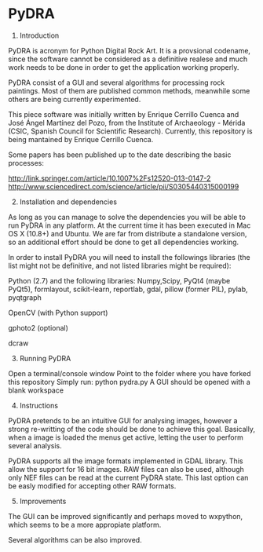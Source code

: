 PyDRA
=====

1. Introduction

  PyDRA is acronym for Python Digital Rock Art. It is a provsional codename, since the software cannot be considered as a definitive realese and much work needs to be done in order to get the application working properly.

  PyDRA consist of a GUI and several algorithms for processing rock paintings. Most of them are published common methods, meanwhile some others are being currently experimented.

  This piece software was initially written by Enrique Cerrillo Cuenca and José Ángel Martínez del Pozo, from the Institute of Archaeology - Mérida (CSIC, Spanish Council for Scientific Research). Currently, this repository is being mantained by Enrique Cerrillo Cuenca.

  Some papers has been published up to the date describing the basic processes:

  http://link.springer.com/article/10.1007%2Fs12520-013-0147-2
  http://www.sciencedirect.com/science/article/pii/S0305440315000199


2. Installation and dependencies
 
  As long as you can manage to solve the dependencies you will be able to run PyDRA in any platform. At the current time it has been executed in Mac OS X (10.8+) and Ubuntu. We are far from distribute a standalone version, so an additional effort should be done to get all dependencies working.

  In order to install PyDRA you will need to install the followings libraries (the list might not be definitive, and not listed libraries might be required):

  Python (2.7) and the following libraries: Numpy,Scipy, PyQt4 (maybe PyQt5), formlayout, scikit-learn, reportlab, gdal, pillow (former PIL), pylab, pyqtgraph

  OpenCV (with Python support)

  gphoto2 (optional)

  dcraw


3. Running PyDRA

  Open a terminal/console window
  Point to the folder where you have forked this repository
  Simply run: python pydra.py
  A GUI should be opened with a blank workspace


4. Instructions

  PyDRA pretends to be an intuitive GUI for analysing images, however a strong re-writting of the code should be done to achieve this goal. Basically, when a image is loaded the menus get active, letting the user to perform several analysis.

  PyDRA supports all the image formats implemented in GDAL library. This allow the support for 16 bit images. RAW files can also be used, although only NEF files can be read at the current PyDRA state. This last option can be easly modified for accepting other RAW formats.


5. Improvements

  The GUI can be improved significantly and perhaps moved to wxpython, which seems to be a more appropiate platform.

  Several algorithms can be also improved.
